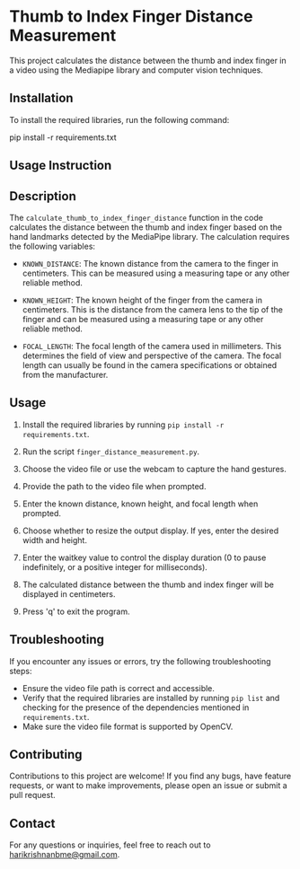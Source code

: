 # Thumb to Index Finger Distance Measurement

This project calculates the distance between the thumb and index finger in a video using the Mediapipe library and computer vision techniques.

## Installation

To install the required libraries, run the following command: 

pip install -r requirements.txt



## Usage Instruction

## Description

The `calculate_thumb_to_index_finger_distance` function in the code calculates the distance between the thumb and index finger based on the hand landmarks detected by the MediaPipe library. The calculation requires the following variables:

- `KNOWN_DISTANCE`: The known distance from the camera to the finger in centimeters. This can be measured using a measuring tape or any other reliable method.

- `KNOWN_HEIGHT`: The known height of the finger from the camera in centimeters. This is the distance from the camera lens to the tip of the finger and can be measured using a measuring tape or any other reliable method.

- `FOCAL_LENGTH`: The focal length of the camera used in millimeters. This determines the field of view and perspective of the camera. The focal length can usually be found in the camera specifications or obtained from the manufacturer.

## Usage

1. Install the required libraries by running `pip install -r requirements.txt`.

2. Run the script `finger_distance_measurement.py`.
   
3. Choose the video file or use the webcam to capture the hand gestures.

4. Provide the path to the video file when prompted.

5. Enter the known distance, known height, and focal length when prompted.

6. Choose whether to resize the output display. If yes, enter the desired width and height.

7. Enter the waitkey value to control the display duration (0 to pause indefinitely, or a positive integer for milliseconds).

8. The calculated distance between the thumb and index finger will be displayed in centimeters.

9. Press 'q' to exit the program.

## Troubleshooting

If you encounter any issues or errors, try the following troubleshooting steps:

- Ensure the video file path is correct and accessible.
- Verify that the required libraries are installed by running `pip list` and checking for the presence of the dependencies mentioned in `requirements.txt`.
- Make sure the video file format is supported by OpenCV.

## Contributing

Contributions to this project are welcome! If you find any bugs, have feature requests, or want to make improvements, please open an issue or submit a pull request.

## Contact

For any questions or inquiries, feel free to reach out to harikrishnanbme@gmail.com.


